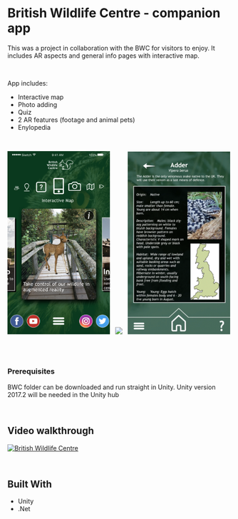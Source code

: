 # British Wildlife Centre - companion app

This was a project in collaboration with the BWC for visitors to enjoy. It includes AR aspects and general info pages with interactive map.
<br/>


<br/>

App includes:

- Interactive map
- Photo adding
- Quiz
- 2 AR features (footage and animal pets)
- Enylopedia

<br/>

<img src="https://github.com/carlhtech/carlhtech/blob/main/Images/BWCImages/SS1.png" width="230"/>&nbsp;&nbsp;
<img src="https://github.com/carlhtech/carlhtech/blob/main/Images/BWCImages/SS4.png" width="450"/>&nbsp;&nbsp;
<img src="https://github.com/carlhtech/carlhtech/blob/main/Images/BWCImages/SS2.png" width="230"/>&nbsp;&nbsp;


<br/>

### Prerequisites

BWC folder can be downloaded and run straight in Unity. Unity version 2017.2 will be needed in the Unity hub


<br/>

## Video walkthrough

[![British Wildlife Centre](http://img.youtube.com/vi/dNmvNc0r3Ho/0.jpg)](http://www.youtube.com/watch?v=dNmvNc0r3Ho "British Wildlife Centre")



<br/>


## Built With

* Unity
* .Net

